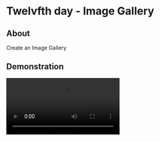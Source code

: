 # Twelvfth day - Image Gallery

## About

Create an Image Gallery

## Demonstration

![image](images/ezgif.com-gif-maker.mp4)